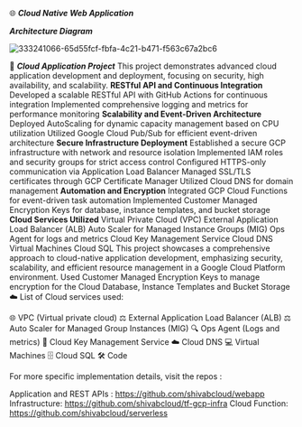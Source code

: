 🌐 ***Cloud Native Web Application***

***Architecture Diagram***

![333241066-65d55fcf-fbfa-4c21-b471-f563c67a2bc6](https://github.com/user-attachments/assets/d30c5c90-fe02-4aec-936b-ba06cfb07598)

🚀 ***Cloud Application Project***
This project demonstrates advanced cloud application development and deployment, focusing on security, high availability, and scalability.
**RESTful API and Continuous Integration**
Developed a scalable RESTful API with GitHub Actions for continuous integration
Implemented comprehensive logging and metrics for performance monitoring
**Scalability and Event-Driven Architecture**
Deployed AutoScaling for dynamic capacity management based on CPU utilization
Utilized Google Cloud Pub/Sub for efficient event-driven architecture
**Secure Infrastructure Deployment**
Established a secure GCP infrastructure with network and resource isolation
Implemented IAM roles and security groups for strict access control
Configured HTTPS-only communication via Application Load Balancer
Managed SSL/TLS certificates through GCP Certificate Manager
Utilized Cloud DNS for domain management
**Automation and Encryption**
Integrated GCP Cloud Functions for event-driven task automation
Implemented Customer Managed Encryption Keys for database, instance templates, and bucket storage
**Cloud Services Utilized**
Virtual Private Cloud (VPC)
External Application Load Balancer (ALB)
Auto Scaler for Managed Instance Groups (MIG)
Ops Agent for logs and metrics
Cloud Key Management Service
Cloud DNS
Virtual Machines
Cloud SQL
This project showcases a comprehensive approach to cloud-native application development, emphasizing security, scalability, and efficient resource management in a Google Cloud Platform environment.
Used Customer Managed Encryption Keys to manage encryption for the Cloud Database, Instance Templates and Bucket Storage
☁️ List of Cloud services used:

🌐 VPC (Virtual private cloud)
⚖️ External Application Load Balancer (ALB)
⚖️ Auto Scaler for Managed Group Instances (MIG)
🔍 Ops Agent (Logs and metrics)
🔑 Cloud Key Management Service
☁️ Cloud DNS
💻 Virtual Machines
🗄️ Cloud SQL
🛠️ Code

For more specific implementation details, visit the repos :

Application and REST APIs : https://github.com/shivabcloud/webapp
Infrastructure: https://github.com/shivabcloud/tf-gcp-infra
Cloud Function: https://github.com/shivabcloud/serverless
